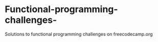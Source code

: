 # Functional-programming-challenges-
Solutions to functional programming challenges on freecodecamp.org 
